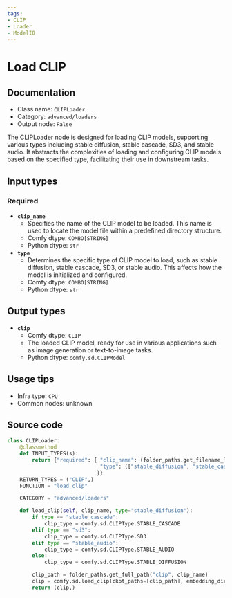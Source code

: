 ```yaml
---
tags:
- CLIP
- Loader
- ModelIO
---
```


# Load CLIP
## Documentation
- Class name: `CLIPLoader`
- Category: `advanced/loaders`
- Output node: `False`

The CLIPLoader node is designed for loading CLIP models, supporting various types including stable diffusion, stable cascade, SD3, and stable audio. It abstracts the complexities of loading and configuring CLIP models based on the specified type, facilitating their use in downstream tasks.
## Input types
### Required
- **`clip_name`**
    - Specifies the name of the CLIP model to be loaded. This name is used to locate the model file within a predefined directory structure.
    - Comfy dtype: `COMBO[STRING]`
    - Python dtype: `str`
- **`type`**
    - Determines the specific type of CLIP model to load, such as stable diffusion, stable cascade, SD3, or stable audio. This affects how the model is initialized and configured.
    - Comfy dtype: `COMBO[STRING]`
    - Python dtype: `str`
## Output types
- **`clip`**
    - Comfy dtype: `CLIP`
    - The loaded CLIP model, ready for use in various applications such as image generation or text-to-image tasks.
    - Python dtype: `comfy.sd.CLIPModel`
## Usage tips
- Infra type: `CPU`
- Common nodes: unknown


## Source code
```python
class CLIPLoader:
    @classmethod
    def INPUT_TYPES(s):
        return {"required": { "clip_name": (folder_paths.get_filename_list("clip"), ),
                              "type": (["stable_diffusion", "stable_cascade", "sd3", "stable_audio"], ),
                             }}
    RETURN_TYPES = ("CLIP",)
    FUNCTION = "load_clip"

    CATEGORY = "advanced/loaders"

    def load_clip(self, clip_name, type="stable_diffusion"):
        if type == "stable_cascade":
            clip_type = comfy.sd.CLIPType.STABLE_CASCADE
        elif type == "sd3":
            clip_type = comfy.sd.CLIPType.SD3
        elif type == "stable_audio":
            clip_type = comfy.sd.CLIPType.STABLE_AUDIO
        else:
            clip_type = comfy.sd.CLIPType.STABLE_DIFFUSION

        clip_path = folder_paths.get_full_path("clip", clip_name)
        clip = comfy.sd.load_clip(ckpt_paths=[clip_path], embedding_directory=folder_paths.get_folder_paths("embeddings"), clip_type=clip_type)
        return (clip,)

```
